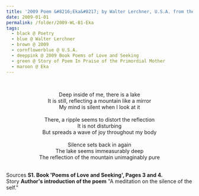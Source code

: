 ```yaml
---
title: '2009 Poem &#8216;Eka&#8217; by Walter Lerchner, U.S.A. from the Book &#8216;Poems of Love and Seeking&#8217;, Pages 3 and 4'
date: 2009-01-01
permalink: /folder/2009-WL-B1-Eka
tags:
  - black @ Poetry
  - blue @ Walter Lerchner
  - brown @ 2009
  - cornflowerblue @ U.S.A.
  - deeppink @ 2009 Book Poems of Love and Seeking 
  - green @ Story of Poem In Praise of the Primordial Mother
  - maroon @ Eka
---
```


<br>

<p style="text-align:center;">
Deep inside of me, there is a lake<br>
It is still, reflecting a mountain like a mirror<br>
My mind is silent when I look at it<br>
<br>
There, a ripple seems to distort the reflection<br>
It is not disturbing<br>
But spreads a wave of joy throughout my body<br>
<br>
Silence sets back in again<br>
The lake seems immeasurably deep<br>
The reflection of the mountain unimaginably pure<br>
</p>

<br>

<wave-list>
<list-title color="DarkSeaGreen" width="40">Sources</list-title>
  <list-item color="BlanchedAlmond"  width="285"><b> S1. Book 'Poems of Love and Seeking', Pages 3 and 4.</b></list-item>
</wave-list>

<br>

<wave-list>
<list-title color="DarkSeaGreen" width="25">Story</list-title>
  <list-item color="BlanchedAlmond"  width="280"><b>Author's introduction of the poem</b> "A meditation on the silence of the self."</list-item>
</wave-list>